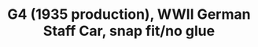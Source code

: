 ---
layout: product
title: "G4 (1935 production), WWII German Staff Car,  snap fit/no glue"
price: "TBA" 
desc: "Maketa"
img_path: "/assets/img/ICM 72471.webp"
brand: "N/A"
available: false
special_offer: false
new: false
soon: false
cat: "010000"
subcat: "013600"
subsubcat: "0N/A"
sifra: "ICM 72471"
popular: false
---